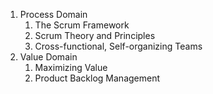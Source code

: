 1. Process Domain
    1. The Scrum Framework
    2. Scrum Theory and Principles
    3. Cross-functional, Self-organizing Teams
2. Value Domain
    1. Maximizing Value
    2. Product Backlog Management

